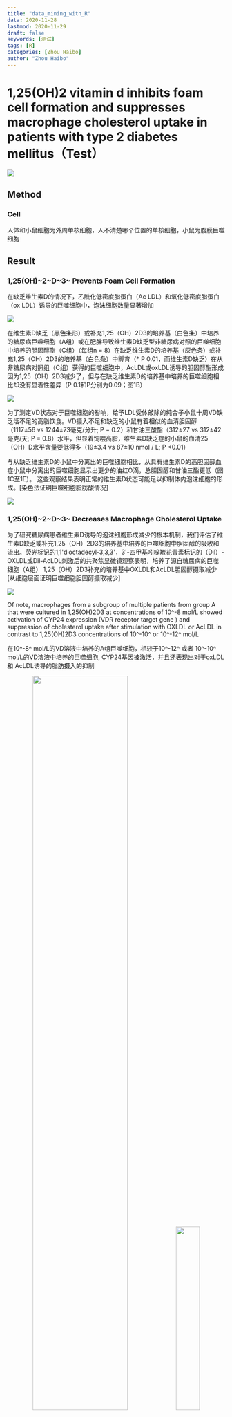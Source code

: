 ```yaml
---
title: "data_mining_with_R"
data: 2020-11-28
lastmod: 2020-11-29
draft: false
keywords: [测试]
tags: [R]
categories: [Zhou Haibo]
author: "Zhou Haibo"
---
```



# 1,25(OH)2 vitamin d inhibits foam cell formation and suppresses macrophage cholesterol uptake in patients with type 2 diabetes mellitus（Test）

![](https://raw.githubusercontent.com/Kingsman-Key/Typora-picture/typora/image-20201128135711836.png)



## Method

### Cell

人体和小鼠细胞为外周单核细胞，人不清楚哪个位置的单核细胞，小鼠为腹膜巨噬细胞

## Result

### 1,25(OH)~2~D~3~ Prevents Foam Cell Formation

在缺乏维生素D的情况下，乙酰化低密度脂蛋白（Ac LDL）和氧化低密度脂蛋白（ox LDL）诱导的巨噬细胞中，泡沫细胞数量显著增加

![](https://raw.githubusercontent.com/Kingsman-Key/Typora-picture/typora/image-20201128135617124.png)



在维生素D缺乏（黑色条形）或补充1,25（OH）2D3的培养基（白色条）中培养的糖尿病巨噬细胞（A组）或在肥胖导致维生素D缺乏型非糖尿病对照的巨噬细胞中培养的胆固醇酯（C组）（每组n = 8）在缺乏维生素D的培养基（灰色条）或补充1,25（OH）2D3的培养基（白色条）中孵育（* P 0.01，而维生素D缺乏）在从非糖尿病对照组（C组）获得的巨噬细胞中，AcLDL或oxLDL诱导的胆固醇酯形成因为1,25（OH）2D3减少了，但与在缺乏维生素D的培养基中培养的巨噬细胞相比却没有显着性差异（P 0.1和P分别为0.09；图1B）

![](https://raw.githubusercontent.com/Kingsman-Key/Typora-picture/typora/image-20201128153116993.png)

为了测定VD状态对于巨噬细胞的影响，给予LDL受体敲除的纯合子小鼠十周VD缺乏活不足的高脂饮食。VD摄入不足和缺乏的小鼠有着相似的血清胆固醇（1117±56 vs 1244±73毫克/分升; P = 0.2）和甘油三酸酯（312±27 vs 312±42毫克/天; P = 0.8）水平，但显着饲喂高脂，维生素D缺乏症的小鼠的血清25（OH）D水平含量要低得多（19±3.4 vs 87±10 nmol / L; P <0.01）

与从缺乏维生素D的小鼠中分离出的巨噬细胞相比，从具有维生素D的高胆固醇血症小鼠中分离出的巨噬细胞显示出更少的油红O滴，总胆固醇和甘油三酯更低（图1C至1E）。
这些观察结果表明正常的维生素D状态可能足以抑制体内泡沫细胞的形成。[染色法证明巨噬细胞脂肪酸情况]

![](https://raw.githubusercontent.com/Kingsman-Key/Typora-picture/typora/image-20201128154106420.png)

### 1,25(OH)~2~D~3~ Decreases Macrophage Cholesterol Uptake

为了研究糖尿病患者维生素D诱导的泡沫细胞形成减少的根本机制，我们评估了维生素D缺乏或补充1,25（OH）2D3的培养基中培养的巨噬细胞中胆固醇的吸收和流出。荧光标记的1,1'dioctadecyl-3,3,3'，3'-四甲基吲哚羰花青素标记的（Dil）-OXLDL或Dil-AcLDL刺激后的共聚焦显微镜观察表明，培养了源自糖尿病的巨噬细胞（A组） 1,25（OH）2D3补充的培养基中OXLDL和AcLDL胆固醇摄取减少 [从细胞层面证明巨噬细胞胆固醇摄取减少]

![](https://raw.githubusercontent.com/Kingsman-Key/Typora-picture/typora/image-20201128172258425.png)

Of note, macrophages from a subgroup of multiple patients from group A that were cultured in 1,25(OH)2D3 at concentrations of 10^-8 mol/L showed activation of CYP24 expression (VDR receptor target gene ) and suppression of cholesterol uptake after stimulation with OXLDL or AcLDL in contrast to 1,25(OH)2D3 concentrations of 10^-10^ or 10^-12^ mol/L

在10^-8^ mol/L的VD溶液中培养的A组巨噬细胞，相较于10^-12^ 或者 10^-10^ mol/L的VD溶液中培养的巨噬细胞, CYP24基因被激活，并且还表现出对于oxLDL 和 AcLDL诱导的脂肪摄入的抑制

<center class = "half"><img src = "https://raw.githubusercontent.com/Kingsman-Key/Typora-picture/typora/image-20201128213501891.png" width = "66%"><img src = "https://raw.githubusercontent.com/Kingsman-Key/Typora-picture/typora/image-20201128213517047.png" width = "33%"></center>



将巨噬细胞与浓度为10^-8^ mol/L 的 1,25(OH)~2~D~3~共同孵化可以抑制Dil-oxLDL 和 Dil-AcLDL诱导的胆固醇结合约20%。图C，D 无论血糖高低，VD都可以调控25(OH)D 和1,25(OH)~2~D同时缺乏巨噬细胞oxLDL的摄取 图E

<center class = "half">
    <img src = "https://raw.githubusercontent.com/Kingsman-Key/Typora-picture/typora/20201129095753.png" width = "50%"><img src = "https://raw.githubusercontent.com/Kingsman-Key/Typora-picture/typora/image-20201128191707287.png" width = "30%">
</center>



media 同时缺乏25(OH)D和1,25(OH)~2~D

在HMG-CoA还原酶抑制剂的A组缺乏维生素D的糖尿病患者中，与在缺乏维生素D的条件下培养的巨噬细胞相比，1,25(OH)~2~D~3~抑制oxLDL刺激的胆固醇摄取达45％。

<center class = "half">
    <img src = "https://raw.githubusercontent.com/Kingsman-Key/Typora-picture/typora/image-20201128214308794.png">
</center>

这里说明VD调整胆固醇代谢是独立于巨噬细胞血糖状况的，在这些培养条件下不受患者摄入HMG-CoA还原酶抑制剂的影响





在缺乏维生素D的非糖尿病对照组巨噬细胞（C组）中，与缺乏维生素D的培养基中维持的巨噬细胞相比，用oxLDL或AcLDL诱导后1,25(OH)~2~D~3~并未显着降低胆固醇摄入（P 0.07和P分别为0.1；图2F和2G）。

![image-20201128200254457](F:\OneDrive\typora_image\image-20201128200254457.png)



同样，1,25(OH)~2~D~3~不会抑制维生素D缺乏（D组）或维生素D不足（E组）正常志愿者巨噬细胞oxLDL或AcLDL胆固醇的摄取（在线数据补充的图IIIC和IIID）。

![image-20201128214706961](F:\OneDrive\typora_image\image-20201128214706961.png)

这些发现表明对照受试者和糖尿病受试者之间在巨噬细胞胆固醇代谢的1,25(OH)~2~D~3~调节方面存在明显差异。





与标记的OXLDL一起孵育24小时后，测定了A组糖尿病受试者巨噬细胞中的胆固醇外流。补充1,25(OH)~2~D~3~不能调节被动，高密度脂蛋白刺激或载脂蛋白AI刺激的巨噬细胞胆固醇外流（图IVA）。与缺乏维生素D的培养基上的细胞相比，添加1,25(OH)~2~D~3~确实使巨噬细胞ABCA1 mRNA表达降低了30％（P <0.05），但没有抑制ABCG1和SR-B1 mRNA表达（图IVB数据补充）。

<center class = "half">
    <img src = "https://raw.githubusercontent.com/Kingsman-Key/Typora-picture/typora/image-20201128215019658.png" width = 50%><img src = "https://raw.githubusercontent.com/Kingsman-Key/Typora-picture/typora/image-20201128215103983.png" width = 50%>
</center>


### Decrease in Macrophage Cholesterol Uptake Induced by 1,25(OH)~2~D~3~ Is CD36 and SR-A1 Dependent


在A组糖尿病人身上提取出来的巨噬细胞，在高葡萄糖和正常葡萄糖培养的过程中，加入1,25(OH)~2~D~3~培养的巨噬细胞与VD缺乏的培养基相比，在经过两种血糖条件下oxLDL诱导后，CD36 mRNA表达量降低了六倍， 总CD36蛋白和膜相关CD36蛋白表达降低40%。图3A至3C

<center class="half">
    <img src="https://raw.githubusercontent.com/Kingsman-Key/Typora-picture/typora/20201129134446.png"/>
</center>



1,25（OH）2D3对CD36 mRNA，蛋白质和膜相关蛋白质的影响与葡萄糖浓度无关（分别为P 0.3，P 0.7和P 0.3）。
与在缺乏维生素D的培养基中培养的巨噬细胞相比，AcLDL刺激后1,25（OH）2D3还能使巨噬细胞SR-A1 mRNA降低20倍，并降低SR-A1蛋白表达（两者均为P 0.001；图3D和3E）。

<center class = "half">
    <img src = "https://raw.githubusercontent.com/Kingsman-Key/Typora-picture/typora/20201129105617.png">
</center>








但是，在缺乏维生素D的非糖尿病对照巨噬细胞（C组）中，1,25（OH）2D3不能显着抑制巨噬细胞CD36或SR-A1蛋白的表达（在线数据补充的图VA和VB）。

<center class = half>
    <img src = "https://raw.githubusercontent.com/Kingsman-Key/Typora-picture/typora/20201129144529.png">
</center>



为了阐明CD36和SR-A1表达在通过1,25(OH)~2~D~3~预防泡沫细胞形成中的作用，作者测量了经LDL刺激后在野生型，CD36和SRA1在维生素D缺乏或1,25(OH)~2~D~3~补充培养的小鼠腹膜巨噬细胞中LDL刺激后的胆固醇摄取 。 1,25(OH)~2~D~3~对oxLDL和AcLDL诱导的胆固醇摄取的抑制作用取决于小鼠基因型（每种基因型P=0.01）。 在野生型小鼠中，与维生素D缺乏培养基上的巨噬细胞相比，1,25(OH)~2~D~3~抑制了oxLDL（图3F）和AcLDL（图3G）





<center class = "half">
    <img src = "https://raw.githubusercontent.com/Kingsman-Key/Typora-picture/typora/20201129122631.png">
</center>





图F和G表明1,25（OH）2D3抑制oxLDL和AcLDL胆固醇摄取至少部分由CD36和SR-A1介导。

### 1,25(OH)~2~D~3~ Suppression of JNKp Prevents Foam Cell Formation

在缺乏维生素D的糖尿病患者（A组）中，在oxLDL或AcLDL刺激前后，在补充有1,25（OH）2D3的培养基中培养的巨噬细胞可降低JNK1，JNK2和JNK3的磷酸化。但是，在这些受试者中未发现p38激活或细胞外信号调节激酶1磷酸化的变化（图4A和4B）。

<center class="half">
    <img src="https://raw.githubusercontent.com/Kingsman-Key/Typora-picture/typora/20201128231351.png" width="50%"/><img src="https://raw.githubusercontent.com/Kingsman-Key/Typora-picture/typora/20201128231424.png" width="50%"/>
</center>



在该人群中，通过ELISA进行的JNKp分析证实，与在缺乏维生素D的培养基中培养的巨噬细胞相比，在oxLDL或AcLDL刺激下，在1,25(OH)~2~D~3~补充培养基中培养的巨噬细胞的JNKp水平降低了50％（P = 0.002和
P分别为0.03；图4C和4D）。

<center class = "half">
    <img src = "https://raw.githubusercontent.com/Kingsman-Key/Typora-picture/typora/20201128231409.png" width = 50%><img src = "https://raw.githubusercontent.com/Kingsman-Key/Typora-picture/typora/20201129135459.png" width = 50%>
</center>

在非糖尿病对照人群中，丝裂原活化的蛋白激酶家族成员的激活没有变化（C组；在线数据补充的图VC和VD）

<center class = "half">
    <img src = "https://raw.githubusercontent.com/Kingsman-Key/Typora-picture/typora/20201129140228.png" width = 100%>
</center>

在糖尿病患者的巨噬细胞（A组）中，JNK对oxLDL或AcLDL诱导的胆固醇摄取的抑制作用取决于维生素D的状态（两者均为P=0.01）。在缺乏维生素D的培养基中培养的巨噬细胞中，与未暴露于JNK抑制剂的缺乏维生素D的巨噬细胞（与JNKp抑制剂（SP600125）孵育）相比，通过oxLDL（图4E）和AcLDL（图4F）刺激的胆固醇摄取降低了50％。(分别为P 0.03和P 0.01）将SP600125添加到在1,25（OH）2D3补充培养基中培养的巨噬细胞中后，未观察到其他JNKp下调（数据未显示）或胆固醇吸收（图4E和4F）。

<center class = half>
    <img src = "https://raw.githubusercontent.com/Kingsman-Key/Typora-picture/typora/20201129140543.png" width = 50%><img src = "https://raw.githubusercontent.com/Kingsman-Key/Typora-picture/typora/20201129141214.png" width = 50%>
</center>



以上数据表明，维生素D下调JNKp是抑制糖尿病患者oxLDL和AcLDL胆固醇摄取的统一信号通路。



### 1,25(OH)~2~D~3~ Downregulation of JNKp Suppresses Macrophage oxLDL Cholesterol Uptake via PPAR$\gamma$

PPAR$\gamma$在人动脉粥样硬化病变的泡沫细胞中表达[^24]PPAR$\gamma$可被oxLDL激活并且可以控制巨噬细胞CD36表达[^20]

在糖尿病患者（A组）中，经oxLDL刺激后，在补充有1,25(OH)~2~D~3~的培养基中培养的巨噬细胞与维生素D缺乏型培养基中培养的巨噬细胞相比，PPAR蛋白表达明显降低。与没有JNK抑制剂的巨噬细胞相比，向缺乏维生素D或1,25(OH)~2~D~3~补充的培养基中添加JNKp抑制剂几乎消除了oxLDL刺激的PPAR$\gamma$蛋白表达（图5A）。

在缺乏维生素D的条件下，与对照siRNA感染的细胞相比，感染PPAR$\gamma$-siRNA慢病毒的糖尿病患者（A组）的巨噬细胞几乎完全抑制了PPAR和CD36的表达，而没有改变JNKp（图5B）。



<center class = "left">
    <img src = "https://raw.githubusercontent.com/Kingsman-Key/Typora-picture/typora/20201129110349.png" width = 50%><img src = "https://raw.githubusercontent.com/Kingsman-Key/Typora-picture/typora/20201129110400.png" width = 50%><img src = "https://raw.githubusercontent.com/Kingsman-Key/Typora-picture/typora/20201129145659.png" align = left>
</center>

PPAR$\gamma$的降低显着抑制了由维生素D缺乏引起的oxLDL刺激的胆固醇摄取（P 0.01；图5C）。但是，未发现PPAR抑制与维生素D状态之间存在相互作用（P=0.3）。

这些数据表明，1,25（OH）2D3介导的JNKp下调降低了巨噬细胞PPAR和CD36的表达，并抑制了oxLDL刺激的糖尿病患者胆固醇的摄取。 
PPAR下调不会改变SR-A1表达或AcLDL诱导的胆固醇摄取（数据未显示）。









这些数据表明，1,25(OH)~2~D~3~介导的JNKp下调抑制了PPAR$\gamma$表达。

### 1,25(OH)2D3 Downregulation of ER Stress Prevents Modified LDL-Stimulated Macrophage Cholesterol Uptake and Suppresses SR-A1 and CD36 Expression

缺陷的巨噬细胞胰岛素信号转导导致错误的蛋白在ER内腔中积累，从而引起压力[^2]。2持续的ER压力导致SR-A1表达和JNK激活增加[^25]

在糖尿病患者（A组）中，补充1,25（OH）2D3的培养基可通过增加胰岛素诱导的AKT磷酸化来改善巨噬细胞的胰岛素信号传导（图5D）。

<center class = "half">
    <img src = "https://raw.githubusercontent.com/Kingsman-Key/Typora-picture/typora/20201129152005.png">
</center>













# 小点

在人类巨噬细胞中，高葡萄糖上调oxLDL的胆固醇摄取和CD36的清道夫受体表达,HMG-CoA还原酶抑制剂下调oxLDL的胆固醇摄取和CD36的清道夫受体表达[^18,19]。

膜清除剂受体SR-A1和CD36对于识别和内化修饰的LDL颗粒至关重要[^20]

应激相关的JNK在人的动脉粥样硬化斑块中被高度激活，并且已知其介导小鼠中依赖于CD36和SR-A1的泡沫细胞形成[^21][^22]





[^18,19]: Griffin E, Re A, Hamel N, Fu C, Bush H, McCaffrey T, Asch AS. A link between diabetes and atherosclerosis: glucose regulates expression of CD36 at the level of translation. Nat Med. 2001;7:840–846. Nicholson AC, Hajjar DP. CD36, oxidized LDL and PPAR gamma: pathological interactions in macrophages and atherosclerosis. Vascul Pharmacol. 2004;41:139 –146.
[^20]: Rader DJ, Pure E. Lipoproteins, macrophage function, and atherosclerosis: beyond the foam cell? Cell Metab. 2005;1:223-230

[^21]: Rahaman SO, Lennon DJ, Febbraio M, Podrez EA, Hazen SL, Silverstein RL. A CD36-dependent signaling cascade is necessary for macrophage foam cell formation. Cell Metab. 2006;4:211–221.
[^22]: Sumara G, Belwal M, Ricci R. “Jnking” atherosclerosis. Cell Mol Life Sci. 2005;62:2487–2494.
[^24]: Ricote M, Huang J, Fajas L, Li A, Welch J, Najib J, Witztum JL, Auwerx J, Palinski W, Glass CK. Expression of the peroxisome proliferator-activated receptor gamma (PPARgamma) in human atherosclerosis and regulation in macrophages by colony stimulating factors and oxidized low density lipoprotein. Proc Natl Acad Sci U S A. 1998;95:7614 –7619.



[^2]: Liang CP, Han S, Senokuchi T, Tall AR. The macrophage at the crossroads of insulin resistance and atherosclerosis. Circ Res. 2007;100: 1546–1555.
[^25]: Devries-Seimon T, Li Y, Yao PM, Stone E, Wang Y, Davis RJ, Flavell R, Tabas I. Cholesterol-induced macrophage apoptosis requires ER stress pathways and engagement of the type A scavenger receptor. J Cell Biol. 2005;171:61–73.

